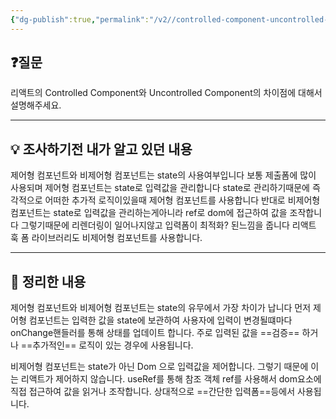 ```yaml
---
{"dg-publish":true,"permalink":"/v2//controlled-component-uncontrolled-component/","tags":["매일메일","React"],"noteIcon":""}
---
```


## ❓질문

리액트의 Controlled Component와 Uncontrolled Component의 차이점에 대해서 설명해주세요.

---
## 💡 조사하기전 내가 알고 있던 내용

제어형 컴포넌트와 비제어형 컴포넌트는 state의 사용여부입니다 보통 제출폼에 많이 사용되며 제어형 컴포넌트는 state로 입력값을 관리합니다 state로 관리하기때문에 즉각적으로 어떠한 추가적 로직이있을때 제어형 컴포넌트를 사용합니다 반대로 비제어형 컴포넌트는 state로 입력값을 관리하는게아니라 ref로 dom에 접근하여 값을 조작합니다 그렇기때문에 리렌더링이 일어나지않고 입력폼이 최적화? 된느낌을 줍니다 리액트 훅 폼 라이브러리도 비제어형 컴포넌트를 사용합니다.

---
## 🏫 정리한 내용

제어형 컴포넌트와 비제어형 컴포넌트는 state의 유무에서 가장 차이가 납니다
먼저 제어형 컴포넌트는 입력한 값을 state에 보관하여 사용자에 입력이 변경될떄마다 onChange핸들러를 통해 상태를 업데이트 합니다. 주로 입력된 값을 ==검증== 하거나 ==추가적인== 로직이 있는 경우에 사용됩니다.

비제어형 컴포넌트는 state가 아닌 Dom 으로 입력값을 제어합니다. 그렇기 때문에 이는 리액트가 제어하지 않습니다. useRef를 통해 참조 객체 ref를 사용해서 dom요소에 직접 접근하여 값을 읽거나 조작합니다. 상대적으로 ==간단한 입력폼==등에서 사용됩니다.


